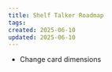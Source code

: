 ```yaml
---
title: Shelf Talker Roadmap
tags:
created: 2025-06-10
updated: 2025-06-10
---
```


- Change card dimensions
